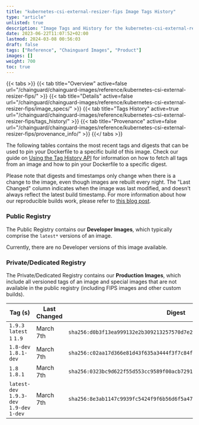```yaml
---
title: "kubernetes-csi-external-resizer-fips Image Tags History"
type: "article"
unlisted: true
description: "Image Tags and History for the kubernetes-csi-external-resizer-fips Chainguard Image"
date: 2023-06-22T11:07:52+02:00
lastmod: 2024-03-08 00:56:03
draft: false
tags: ["Reference", "Chainguard Images", "Product"]
images: []
weight: 700
toc: true
---
```


{{< tabs >}}
{{< tab title="Overview" active=false url="/chainguard/chainguard-images/reference/kubernetes-csi-external-resizer-fips/" >}}
{{< tab title="Details" active=false url="/chainguard/chainguard-images/reference/kubernetes-csi-external-resizer-fips/image_specs/" >}}
{{< tab title="Tags History" active=true url="/chainguard/chainguard-images/reference/kubernetes-csi-external-resizer-fips/tags_history/" >}}
{{< tab title="Provenance" active=false url="/chainguard/chainguard-images/reference/kubernetes-csi-external-resizer-fips/provenance_info/" >}}
{{</ tabs >}}

The following tables contains the most recent tags and digests that can be used to pin your Dockerfile to a specific build of this image. Check our guide on [Using the Tag History API](/chainguard/chainguard-images/using-the-tag-history-api/) for information on how to fetch all tags from an image and how to pin your Dockerfile to a specific digest.

Please note that digests and timestamps only change when there is a change to the image, even though images are rebuilt every night. The "Last Changed" column indicates when the image was last modified, and doesn't always reflect the latest build timestamp. For more information about how our reproducible builds work, please refer to [this blog post](https://www.chainguard.dev/unchained/reproducing-chainguards-reproducible-image-builds).

### Public Registry
The Public Registry contains our **Developer Images**, which typically comprise the `latest*` versions of an image.

Currently, there are no Developer versions of this image available.

### Private/Dedicated Registry
The Private/Dedicated Registry contains our **Production Images**, which include all versioned tags of an image and special images that are not available in the public registry (including FIPS images and other custom builds).

| Tag (s)                                     | Last Changed | Digest                                                                    |
|---------------------------------------------|--------------|---------------------------------------------------------------------------|
|  `1.9.3` `latest` `1` `1.9`                 | March 7th    | `sha256:d0b3f13ea999132e2b309213257570d7e2b10efcc576af587e63208c2617af01` |
|  `1.8-dev` `1.8.1-dev`                      | March 7th    | `sha256:c02aa17d366e81d43f635a3444f3f7c84fd8ca24285a0e53f0e9086d62405603` |
|  `1.8` `1.8.1`                              | March 7th    | `sha256:0323bc9d622f55d553cc9589f00acb72917a50967ea24456ab596b8a4203d0fe` |
|  `latest-dev` `1.9.3-dev` `1.9-dev` `1-dev` | March 7th    | `sha256:8e3ab1147c9939fc5424f9f6b56d6f5a476d60d95c0ace7cf6b5386883a5b9ac` |

